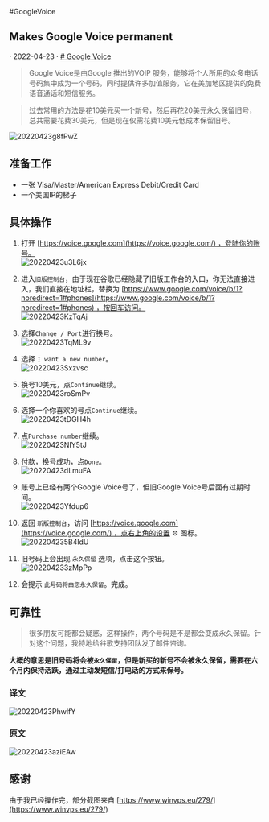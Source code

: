 #GoogleVoice 
## Makes Google Voice permanent

· 2022-04-23 · [# Google Voice](https://missuo.me/tag/aeTrRn3Ng/)

> Google Voice是由Google 推出的VOIP 服务，能够将个人所用的众多电话号码集中成为一个号码，同时提供许多加值服务，它在美加地区提供的免费语音通话和短信服务。

> 过去常用的方法是花10美元买一个新号，然后再花20美元永久保留旧号，总共需要花费30美元，但是现在仅需花费10美元低成本保留旧号。

![20220423g8fPwZ](https://static.nisekoo.com/blog/20220423g8fPwZ.jpg)

## 准备工作

-   一张 Visa/Master/American Express Debit/Credit Card
-   一个美国IP的梯子

## 具体操作

1.  打开 [https://voice.google.com](https://voice.google.com/) ，登陆你的账号。  
    ![20220423u3L6jx](https://static.nisekoo.com/blog/20220423u3L6jx.jpg)
    
2.  进入`旧版控制台`，由于现在谷歌已经隐藏了旧版工作台的入口，你无法直接进入，我们直接在地址栏，替换为 [https://www.google.com/voice/b/1?noredirect=1#phones](https://www.google.com/voice/b/1?noredirect=1#phones) ，按回车访问。  
    ![20220423KzTqAj](https://static.nisekoo.com/blog/20220423KzTqAj.jpg)
    
3.  选择`Change / Port`进行换号。  
    ![20220423TqML9v](https://static.nisekoo.com/blog/20220423TqML9v.jpg)
    
4.  选择 `I want a new number`。  
    ![20220423Sxzvsc](https://static.nisekoo.com/blog/20220423Sxzvsc.jpg)
    
5.  换号10美元，点`Continue`继续。  
    ![20220423roSmPv](https://static.nisekoo.com/blog/20220423roSmPv.jpg)
    
6.  选择一个你喜欢的号点`Continue`继续。  
    ![20220423tDGH4h](https://static.nisekoo.com/blog/20220423tDGH4h.jpg)
    
7.  点`Purchase number`继续。  
    ![20220423NIY5tJ](https://static.nisekoo.com/blog/20220423NIY5tJ.jpg)
    
8.  付款，换号成功，点`Done`。  
    ![20220423dLmuFA](https://static.nisekoo.com/blog/20220423dLmuFA.jpg)
    
9.  账号上已经有两个Google Voice号了，但旧Google Voice号后面有过期时间。  
    ![20220423Yfdup6](https://static.nisekoo.com/blog/20220423Yfdup6.jpg)
    
10.  返回 `新版控制台`，访问 [https://voice.google.com](https://voice.google.com/) ，点右上角的设置 ⚙️ 图标。  
    ![202204235B4ldU](https://static.nisekoo.com/blog/202204235B4ldU.png)
    
11.  旧号码上会出现 `永久保留` 选项，点击这个按钮。  
    ![202204233zMpPp](https://static.nisekoo.com/blog/202204233zMpPp.jpg)
    
12.  会提示 `此号码将由您永久保留`。完成。
    

## 可靠性

> 很多朋友可能都会疑惑，这样操作，两个号码是不是都会变成永久保留。针对这个问题，我特地给谷歌支持团队发了邮件咨询。

**大概的意思是旧号码将会被`永久保留`，但是新买的新号不会被永久保留，需要在六个月内保持活跃，通过主动发短信/打电话的方式来保号。**

### 译文

![20220423PhwlfY](https://static.nisekoo.com/blog/20220423PhwlfY.png)

### 原文

![20220423aziEAw](https://static.nisekoo.com/blog/20220423aziEAw.JPEG)

## 感谢

由于我已经操作完，部分截图来自 [https://www.winvps.eu/279/](https://www.winvps.eu/279/)